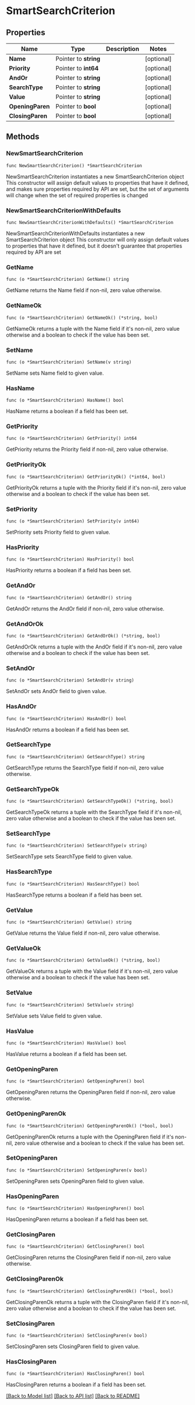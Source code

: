 # SmartSearchCriterion

## Properties

Name | Type | Description | Notes
------------ | ------------- | ------------- | -------------
**Name** | Pointer to **string** |  | [optional] 
**Priority** | Pointer to **int64** |  | [optional] 
**AndOr** | Pointer to **string** |  | [optional] 
**SearchType** | Pointer to **string** |  | [optional] 
**Value** | Pointer to **string** |  | [optional] 
**OpeningParen** | Pointer to **bool** |  | [optional] 
**ClosingParen** | Pointer to **bool** |  | [optional] 

## Methods

### NewSmartSearchCriterion

`func NewSmartSearchCriterion() *SmartSearchCriterion`

NewSmartSearchCriterion instantiates a new SmartSearchCriterion object
This constructor will assign default values to properties that have it defined,
and makes sure properties required by API are set, but the set of arguments
will change when the set of required properties is changed

### NewSmartSearchCriterionWithDefaults

`func NewSmartSearchCriterionWithDefaults() *SmartSearchCriterion`

NewSmartSearchCriterionWithDefaults instantiates a new SmartSearchCriterion object
This constructor will only assign default values to properties that have it defined,
but it doesn't guarantee that properties required by API are set

### GetName

`func (o *SmartSearchCriterion) GetName() string`

GetName returns the Name field if non-nil, zero value otherwise.

### GetNameOk

`func (o *SmartSearchCriterion) GetNameOk() (*string, bool)`

GetNameOk returns a tuple with the Name field if it's non-nil, zero value otherwise
and a boolean to check if the value has been set.

### SetName

`func (o *SmartSearchCriterion) SetName(v string)`

SetName sets Name field to given value.

### HasName

`func (o *SmartSearchCriterion) HasName() bool`

HasName returns a boolean if a field has been set.

### GetPriority

`func (o *SmartSearchCriterion) GetPriority() int64`

GetPriority returns the Priority field if non-nil, zero value otherwise.

### GetPriorityOk

`func (o *SmartSearchCriterion) GetPriorityOk() (*int64, bool)`

GetPriorityOk returns a tuple with the Priority field if it's non-nil, zero value otherwise
and a boolean to check if the value has been set.

### SetPriority

`func (o *SmartSearchCriterion) SetPriority(v int64)`

SetPriority sets Priority field to given value.

### HasPriority

`func (o *SmartSearchCriterion) HasPriority() bool`

HasPriority returns a boolean if a field has been set.

### GetAndOr

`func (o *SmartSearchCriterion) GetAndOr() string`

GetAndOr returns the AndOr field if non-nil, zero value otherwise.

### GetAndOrOk

`func (o *SmartSearchCriterion) GetAndOrOk() (*string, bool)`

GetAndOrOk returns a tuple with the AndOr field if it's non-nil, zero value otherwise
and a boolean to check if the value has been set.

### SetAndOr

`func (o *SmartSearchCriterion) SetAndOr(v string)`

SetAndOr sets AndOr field to given value.

### HasAndOr

`func (o *SmartSearchCriterion) HasAndOr() bool`

HasAndOr returns a boolean if a field has been set.

### GetSearchType

`func (o *SmartSearchCriterion) GetSearchType() string`

GetSearchType returns the SearchType field if non-nil, zero value otherwise.

### GetSearchTypeOk

`func (o *SmartSearchCriterion) GetSearchTypeOk() (*string, bool)`

GetSearchTypeOk returns a tuple with the SearchType field if it's non-nil, zero value otherwise
and a boolean to check if the value has been set.

### SetSearchType

`func (o *SmartSearchCriterion) SetSearchType(v string)`

SetSearchType sets SearchType field to given value.

### HasSearchType

`func (o *SmartSearchCriterion) HasSearchType() bool`

HasSearchType returns a boolean if a field has been set.

### GetValue

`func (o *SmartSearchCriterion) GetValue() string`

GetValue returns the Value field if non-nil, zero value otherwise.

### GetValueOk

`func (o *SmartSearchCriterion) GetValueOk() (*string, bool)`

GetValueOk returns a tuple with the Value field if it's non-nil, zero value otherwise
and a boolean to check if the value has been set.

### SetValue

`func (o *SmartSearchCriterion) SetValue(v string)`

SetValue sets Value field to given value.

### HasValue

`func (o *SmartSearchCriterion) HasValue() bool`

HasValue returns a boolean if a field has been set.

### GetOpeningParen

`func (o *SmartSearchCriterion) GetOpeningParen() bool`

GetOpeningParen returns the OpeningParen field if non-nil, zero value otherwise.

### GetOpeningParenOk

`func (o *SmartSearchCriterion) GetOpeningParenOk() (*bool, bool)`

GetOpeningParenOk returns a tuple with the OpeningParen field if it's non-nil, zero value otherwise
and a boolean to check if the value has been set.

### SetOpeningParen

`func (o *SmartSearchCriterion) SetOpeningParen(v bool)`

SetOpeningParen sets OpeningParen field to given value.

### HasOpeningParen

`func (o *SmartSearchCriterion) HasOpeningParen() bool`

HasOpeningParen returns a boolean if a field has been set.

### GetClosingParen

`func (o *SmartSearchCriterion) GetClosingParen() bool`

GetClosingParen returns the ClosingParen field if non-nil, zero value otherwise.

### GetClosingParenOk

`func (o *SmartSearchCriterion) GetClosingParenOk() (*bool, bool)`

GetClosingParenOk returns a tuple with the ClosingParen field if it's non-nil, zero value otherwise
and a boolean to check if the value has been set.

### SetClosingParen

`func (o *SmartSearchCriterion) SetClosingParen(v bool)`

SetClosingParen sets ClosingParen field to given value.

### HasClosingParen

`func (o *SmartSearchCriterion) HasClosingParen() bool`

HasClosingParen returns a boolean if a field has been set.


[[Back to Model list]](../README.md#documentation-for-models) [[Back to API list]](../README.md#documentation-for-api-endpoints) [[Back to README]](../README.md)


